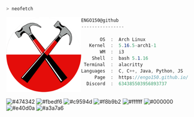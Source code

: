 ```zsh
> neofetch
```

<img align="left" src="assets/hammers.png" alt="logo.png" width="200" />

```csharp
ENGO150@github
----------------

       OS  :  Arch Linux
   Kernel  :  5.16.5-arch1-1
       WM  :  i3
    Shell  :  bash 5.1.16
 Terminal  :  alacritty
Languages  :  C, C++, Java, Python, JS
     Page  :  https://engo150.github.io/
  Discord  :  634385503956893737
```

<p align="left">
  &nbsp; &nbsp; &nbsp; &nbsp; &nbsp;&nbsp; &nbsp; &nbsp; &nbsp; &nbsp;&nbsp; &nbsp; &nbsp; &nbsp; &nbsp; &nbsp; &nbsp; &nbsp; &nbsp; &nbsp; &nbsp;&nbsp; &nbsp; &nbsp; &nbsp; &nbsp;&nbsp; &nbsp; &nbsp; &nbsp; &nbsp;
  <img alt="#474342" src="https://via.placeholder.com/15/ADBAC7/000000?text=+" width="25" height="20" />
  <img alt="#fbedf6" src="https://via.placeholder.com/15/6CB6FF/000000?text=+" width="25" height="20" />
  <img alt="#c9594d" src="https://via.placeholder.com/15/F47067/000000?text=+" width="25" height="20" />
  <img alt="#f8b9b2" src="https://via.placeholder.com/15/DCBDFB/000000?text=+" width="25" height="20" />
  <img alt="#ffffff" src="https://via.placeholder.com/15/ffffff/000000?text=+" width="25" height="20" />
  <img alt="#000000" src="https://via.placeholder.com/15/000000/000000?text=+" width="25" height="20" />
  <img alt="#e40d0a" src="https://via.placeholder.com/15/e40d0a/000000?text=+" width="25" height="20" />
  <img alt="#a3a7a6" src="https://via.placeholder.com/15/a3a7a6/000000?text=+" width="25" height="20" />
</p>
